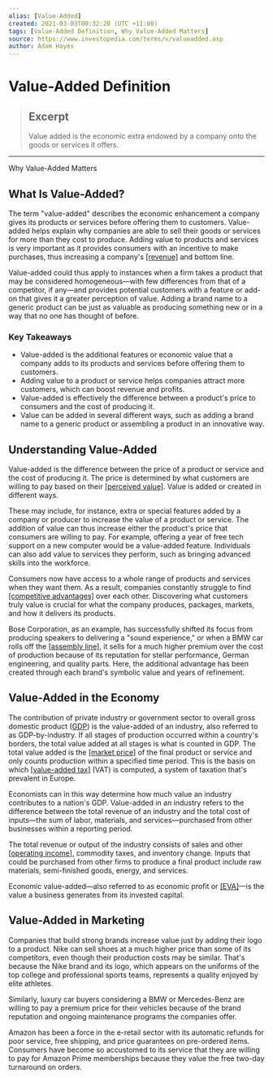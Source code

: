 ```yaml
---
alias: [Value-Added]
created: 2021-03-03T00:32:20 (UTC +11:00)
tags: [Value-Added Definition, Why Value-Added Matters]
source: https://www.investopedia.com/terms/v/valueadded.asp
author: Adam Hayes
---
```


# Value-Added Definition

> ## Excerpt
> Value added is the economic extra endowed by a company onto the goods or services it offers.

---

Why Value-Added Matters
## What Is Value-Added?

The term "value-added" describes the economic enhancement a company gives its products or services before offering them to customers. Value-added helps explain why companies are able to sell their goods or services for more than they cost to produce. Adding value to products and services is very important as it provides consumers with an incentive to make purchases, thus increasing a company's [[revenue]](https://www.investopedia.com/terms/r/revenue.asp) and bottom line.

Value-added could thus apply to instances when a firm takes a product that may be considered homogeneous—with few differences from that of a competitor, if any—and provides potential customers with a feature or add-on that gives it a greater perception of value. Adding a brand name to a generic product can be just as valuable as producing something new or in a way that no one has thought of before.

### Key Takeaways

-   Value-added is the additional features or economic value that a company adds to its products and services before offering them to customers.
-   Adding value to a product or service helps companies attract more customers, which can boost revenue and profits.
-   Value-added is effectively the difference between a product's price to consumers and the cost of producing it.
-   Value can be added in several different ways, such as adding a brand name to a generic product or assembling a product in an innovative way.

## Understanding Value-Added

Value-added is the difference between the price of a product or service and the cost of producing it. The price is determined by what customers are willing to pay based on their [[perceived value]](https://www.investopedia.com/terms/p/perceived-value.asp). Value is added or created in different ways.

These may include, for instance, extra or special features added by a company or producer to increase the value of a product or service. The addition of value can thus increase either the product's price that consumers are willing to pay. For example, offering a year of free tech support on a new computer would be a value-added feature. Individuals can also add value to services they perform, such as bringing advanced skills into the workforce.

Consumers now have access to a whole range of products and services when they want them. As a result, companies constantly struggle to find [[competitive advantages]](https://www.investopedia.com/terms/c/competitive_advantage.asp) over each other. Discovering what customers truly value is crucial for what the company produces, packages, markets, and how it delivers its products.

Bose Corporation, as an example, has successfully shifted its focus from producing speakers to delivering a "sound experience," or when a BMW car rolls off the [[assembly line]](https://www.investopedia.com/assembly-line-definition-4684004), it sells for a much higher premium over the cost of production because of its reputation for stellar performance, German engineering, and quality parts. Here, the additional advantage has been created through each brand's symbolic value and years of refinement.

## Value-Added in the Economy

The contribution of private industry or government sector to overall gross domestic product ([GDP](https://www.investopedia.com/terms/g/gdp.asp)) is the value-added of an industry, also referred to as GDP-by-industry. If all stages of production occurred within a country's borders, the total value added at all stages is what is counted in GDP. The total value added is the [[market price]](https://www.investopedia.com/terms/m/market-price.asp) of the final product or service and only counts production within a specified time period. This is the basis on which [[value-added tax]](https://www.investopedia.com/terms/v/valueaddedtax.asp) (VAT) is computed, a system of taxation that's prevalent in Europe.

Economists can in this way determine how much value an industry contributes to a nation's GDP. Value-added in an industry refers to the difference between the total revenue of an industry and the total cost of inputs—the sum of labor, materials, and services—purchased from other businesses within a reporting period.

The total revenue or output of the industry consists of sales and other [[operating income]](https://www.investopedia.com/terms/o/operatingincome.asp), commodity taxes, and inventory change. Inputs that could be purchased from other firms to produce a final product include raw materials, semi-finished goods, energy, and services.

Economic value-added—also referred to as economic profit or [[EVA]](https://www.investopedia.com/terms/e/eva.asp)—is the value a business generates from its invested capital.

## Value-Added in Marketing

Companies that build strong brands increase value just by adding their logo to a product. Nike can sell shoes at a much higher price than some of its competitors, even though their production costs may be similar. That's because the Nike brand and its logo, which appears on the uniforms of the top college and professional sports teams, represents a quality enjoyed by elite athletes.

Similarly, luxury car buyers considering a BMW or Mercedes-Benz are willing to pay a premium price for their vehicles because of the brand reputation and ongoing maintenance programs the companies offer.

Amazon has been a force in the e-retail sector with its automatic refunds for poor service, free shipping, and price guarantees on pre-ordered items. Consumers have become so accustomed to its service that they are willing to pay for Amazon Prime memberships because they value the free two-day turnaround on orders.

